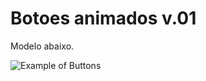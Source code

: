 Botoes animados v.01
====================
Modelo abaixo.

![Example of Buttons](http://www.emersonvieira.com.br/gitHub/git-imagem-projetos/imagem-prj-botoes.png "Example of Buttons")
